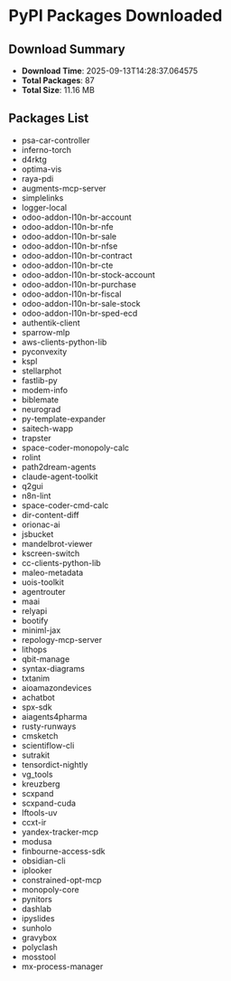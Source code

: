 # PyPI Packages Downloaded

## Download Summary
- **Download Time**: 2025-09-13T14:28:37.064575
- **Total Packages**: 87
- **Total Size**: 11.16 MB

## Packages List
- psa-car-controller
- inferno-torch
- d4rktg
- optima-vis
- raya-pdi
- augments-mcp-server
- simplelinks
- logger-local
- odoo-addon-l10n-br-account
- odoo-addon-l10n-br-nfe
- odoo-addon-l10n-br-sale
- odoo-addon-l10n-br-nfse
- odoo-addon-l10n-br-contract
- odoo-addon-l10n-br-cte
- odoo-addon-l10n-br-stock-account
- odoo-addon-l10n-br-purchase
- odoo-addon-l10n-br-fiscal
- odoo-addon-l10n-br-sale-stock
- odoo-addon-l10n-br-sped-ecd
- authentik-client
- sparrow-mlp
- aws-clients-python-lib
- pyconvexity
- kspl
- stellarphot
- fastlib-py
- modem-info
- biblemate
- neurograd
- py-template-expander
- saitech-wapp
- trapster
- space-coder-monopoly-calc
- rolint
- path2dream-agents
- claude-agent-toolkit
- q2gui
- n8n-lint
- space-coder-cmd-calc
- dir-content-diff
- orionac-ai
- jsbucket
- mandelbrot-viewer
- kscreen-switch
- cc-clients-python-lib
- maleo-metadata
- uois-toolkit
- agentrouter
- maai
- relyapi
- bootify
- miniml-jax
- repology-mcp-server
- lithops
- qbit-manage
- syntax-diagrams
- txtanim
- aioamazondevices
- achatbot
- spx-sdk
- aiagents4pharma
- rusty-runways
- cmsketch
- scientiflow-cli
- sutrakit
- tensordict-nightly
- vg_tools
- kreuzberg
- scxpand
- scxpand-cuda
- lftools-uv
- ccxt-ir
- yandex-tracker-mcp
- modusa
- finbourne-access-sdk
- obsidian-cli
- iplooker
- constrained-opt-mcp
- monopoly-core
- pynitors
- dashlab
- ipyslides
- sunholo
- gravybox
- polyclash
- mosstool
- mx-process-manager
